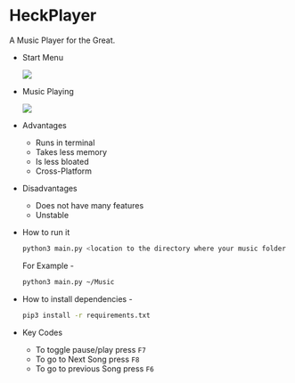# HeckPlayer

A Music Player for the Great.

- Start Menu

  ![](https://github.com/Sherry65-code/HeckPlayer/raw/main/player1.png)
  
- Music Playing

  ![](https://github.com/Sherry65-code/HeckPlayer/raw/main/player2.png)

- Advantages
  - Runs in terminal
  - Takes less memory
  - Is less bloated
  - Cross-Platform
- Disadvantages
  - Does not have many features
  - Unstable

- How to run it
  ```bash
  python3 main.py <location to the directory where your music folder is there>
  ```
  
  For Example -
  ```bash
  python3 main.py ~/Music
  ```

- How to install dependencies -
  ```bash
  pip3 install -r requirements.txt
  ```

- Key Codes
  - To toggle pause/play
    press `F7`
  - To go to Next Song
    press `F8`
  - To go to previous Song
    press `F6`

